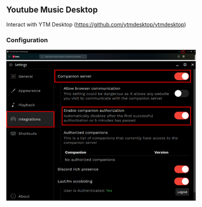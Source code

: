 ## Youtube Music Desktop

Interact with YTM Desktop (https://github.com/ytmdesktop/ytmdesktop)

### Configuration

![Settings cog](/images/1.png)
![Proper settings](/images/2.png)